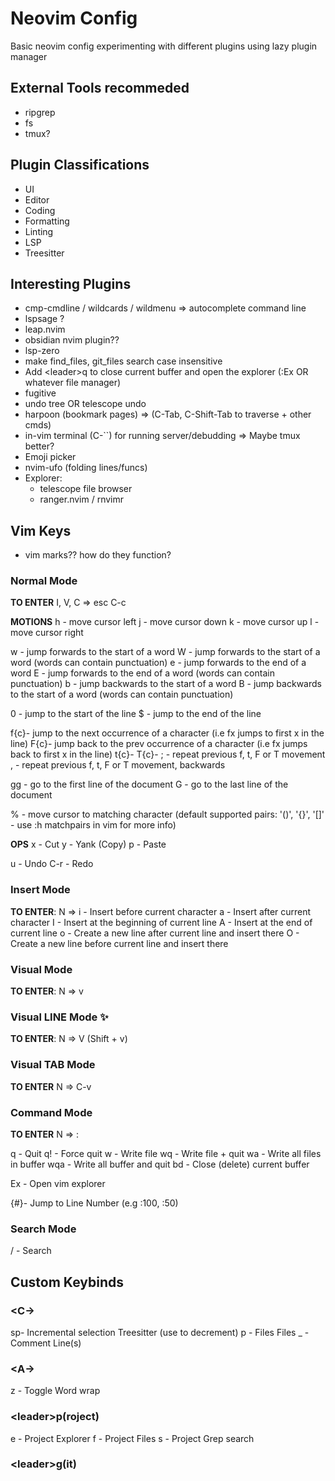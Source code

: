 # Neovim Config

Basic neovim config experimenting with different plugins using lazy plugin manager

## External Tools recommeded

- ripgrep
- fs
- tmux?

## Plugin Classifications

- UI
- Editor
- Coding
- Formatting
- Linting
- LSP
- Treesitter

## Interesting Plugins

- cmp-cmdline / wildcards / wildmenu => autocomplete command line 
- lspsage ?
- leap.nvim
- obsidian nvim plugin??
- lsp-zero
- make find_files, git_files search case insensitive
- Add \<leader>q to close current buffer and open the explorer (:Ex OR whatever file manager) 
- fugitive
- undo tree OR telescope undo
- harpoon (bookmark pages) => (C-Tab, C-Shift-Tab to traverse + other cmds)
- in-vim terminal (C-``) for running server/debudding => Maybe tmux better?
- Emoji picker
- nvim-ufo (folding lines/funcs)
- Explorer:
    - telescope file browser
    - ranger.nvim / rnvimr

## Vim Keys

- vim marks?? how do they function?

### Normal Mode

**TO ENTER**
I, V, C =>
    esc
    C-c

**MOTIONS**
h   - move cursor left
j   - move cursor down
k   - move cursor up
l   - move cursor right 

w   - jump forwards to the start of a word
W   - jump forwards to the start of a word (words can contain punctuation)
e   - jump forwards to the end of a word
E   - jump forwards to the end of a word (words can contain punctuation)
b   - jump backwards to the start of a word
B   - jump backwards to the start of a word (words can contain punctuation) 

0   - jump to the start of the line 
$   - jump to the end of the line 

f{c}- jump to the next occurrence of a character (i.e fx jumps to first x in the line)
F{c}- jump back to the prev occurrence of a character (i.e fx jumps back to first x in the line)
t{c}- 
T{c}-
;   - repeat previous f, t, F or T movement 
,   - repeat previous f, t, F or T movement, backwards

gg  - go to the first line of the document
G   - go to the last line of the document 

%   - move cursor to matching character (default supported pairs: '()', '{}', '[]' - use :h matchpairs in vim for more info) 

**OPS**
x   - Cut
y   - Yank (Copy)
p   - Paste

u   - Undo
C-r - Redo

### Insert Mode

**TO ENTER**:
N => 
    i   - Insert before current character
    a   - Insert after current character
    I   - Insert at the beginning of current line
    A   - Insert at the end of current line
    o   - Create a new line after current line and insert there
    O   - Create a new line before current line and insert there


### Visual Mode

**TO ENTER**:
N => v

### Visual LINE Mode ✨

**TO ENTER**:
N => V (Shift + v)

### Visual TAB Mode

**TO ENTER**
N => C-v

### Command Mode

**TO ENTER**
N => :

q   - Quit
q!  - Force quit
w   - Write file
wq  -  Write file + quit
wa  - Write all files in buffer
wqa - Write all buffer and quit
bd  - Close (delete) current buffer

Ex - Open vim explorer

{#}- Jump to Line Number (e.g :100, :50)

### Search Mode

/   - Search

## Custom Keybinds

### \<C->

sp- Incremental selection Treesitter (use <bs> to decrement) 
p - Files Files
_ - Comment Line(s) 

### \<A->

z - Toggle Word wrap

### \<leader>p(roject)

e  - Project Explorer
f  - Project Files
s  - Project Grep search

### \<leader>g(it)

